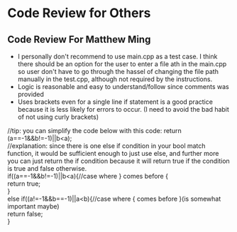 # Code Review for Others

## Code Review For Matthew Ming

* I personally don't recommend to use main.cpp as a test case. I think there should be an option for the user to enter a file ath in the main.cpp so user don't have to go through the hassel of changing the file path manually in the test.cpp, although not required by the instructions.
* Logic is reasonable and easy to understand/follow since comments was provided
* Uses brackets even for a single line if statement is a good practice because it is less likely for errors to occur. (I need to avoid the bad habit of not using curly brackets)

//tip: you can simplify the code below with this code: return (a==-1&&b!=-1)||b<a);  
//explanation: since there is one else if condition in your bool match function, it would be sufficient enough to just use else, and further more you can just return the if condition because it will return true if the condition is true and false otherwise.  
   if((a==-1&&b!=-1)||b<a){//case where } comes before {  
      return true;  
   }  
   else if((a!=-1&&b==-1)||a<b){//case where { comes before }(is somewhat important maybe)  
      return false;  
   }  
